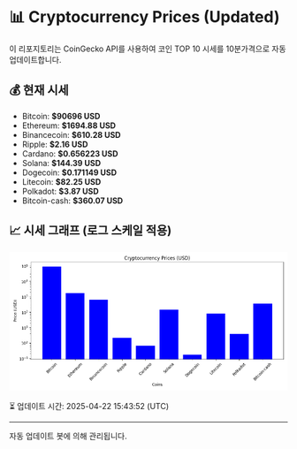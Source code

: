 
# 📊 Cryptocurrency Prices (Updated)

이 리포지토리는 CoinGecko API를 사용하여 코인 TOP 10 시세를 10분가격으로 자동 업데이트합니다.

## 💰 현재 시세
- Bitcoin: **$90696 USD**
- Ethereum: **$1694.88 USD**
- Binancecoin: **$610.28 USD**
- Ripple: **$2.16 USD**
- Cardano: **$0.656223 USD**
- Solana: **$144.39 USD**
- Dogecoin: **$0.171149 USD**
- Litecoin: **$82.25 USD**
- Polkadot: **$3.87 USD**
- Bitcoin-cash: **$360.07 USD**

## 📈 시세 그래프 (로그 스케일 적용)
![Crypto Prices](crypto_prices.png)

⏳ 업데이트 시간: 2025-04-22 15:43:52 (UTC)

---
자동 업데이트 봇에 의해 관리됩니다.
